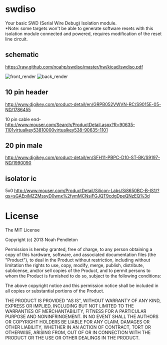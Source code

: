 swdiso
======
Your basic SWD (Serial Wire Debug) Isolation module.  
*Note: some targets won't be able to generate software resets with this isolation module connected and powered, requires modification of the reset line circuit.

schematic
---------
https://raw.github.com/noahp/swdiso/master/hw/kicad/swdiso.pdf

![front_render](https://raw.github.com/noahp/swdiso/master/hw/front_render.png)
![back_render](https://raw.github.com/noahp/swdiso/master/hw/back_render.png)

10 pin header
------
http://www.digikey.com/product-detail/en/GRPB052VWVN-RC/S9015E-05-ND/1786455

10 pin cable end-  
http://www.mouser.com/Search/ProductDetail.aspx?R=90635-1101virtualkey53810000virtualkey538-90635-1101

20 pin male
------
http://www.digikey.com/product-detail/en/SFH11-PBPC-D10-ST-BK/S9197-ND/1990090

isolator ic
------
5x0
http://www.mouser.com/ProductDetail/Silicon-Labs/Si8650BC-B-IS1/?qs=sGAEpiMZZMssyD0wnx%2fymMCNsiFGJQT9cdgDpeQNzEQ%3d

License
======
The MIT License

Copyright (c) 2013 Noah Pendleton

Permission is hereby granted, free of charge, to any person obtaining a copy of this hardware, software, and associated documentation files (the "Product"), to deal in the Product without restriction, including without limitation the rights to use, copy, modify, merge, publish, distribute, sublicense, and/or sell copies of the Product, and to permit persons to whom the Product is furnished to do so, subject to the following conditions:

The above copyright notice and this permission notice shall be included in all copies or substantial portions of the Product.

THE PRODUCT IS PROVIDED "AS IS", WITHOUT WARRANTY OF ANY KIND, EXPRESS OR IMPLIED, INCLUDING BUT NOT LIMITED TO THE WARRANTIES OF MERCHANTABILITY, FITNESS FOR A PARTICULAR PURPOSE AND NONINFRINGEMENT. IN NO EVENT SHALL THE AUTHORS OR COPYRIGHT HOLDERS BE LIABLE FOR ANY CLAIM, DAMAGES OR OTHER LIABILITY, WHETHER IN AN ACTION OF CONTRACT, TORT OR OTHERWISE, ARISING FROM, OUT OF OR IN CONNECTION WITH THE PRODUCT OR THE USE OR OTHER DEALINGS IN THE PRODUCT.
